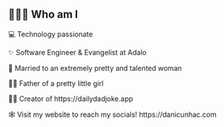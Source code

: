## 🧑🏻‍💻 Who am I
<p>
  💻 Technology passionate
</p>
<p>
  ✨ Software Engineer & Evangelist at Adalo
</p>
<p>
  💍  Married to an extremely pretty and talented woman
</p>
<p>
  👶🏻 Father of a pretty little girl
</p>
<p>
  👨🏻 Creator of https://dailydadjoke.app
</p>
<p>
  🕸 Visit my website to reach my socials! https://danicunhac.com
</p>
